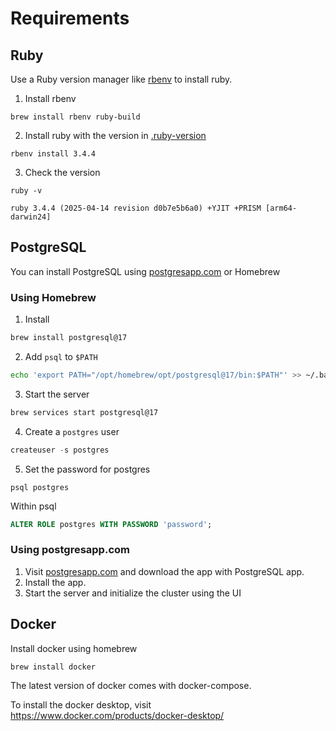 # Requirements

## Ruby

Use a Ruby version manager like [rbenv](https://github.com/rbenv/rbenv?tab=readme-ov-file#using-package-managers) to install ruby.

1. Install rbenv

```
brew install rbenv ruby-build
```

2. Install ruby with the version in [.ruby-version](./../.ruby-version)

```
rbenv install 3.4.4
```

3. Check the version

```
ruby -v
```

```
ruby 3.4.4 (2025-04-14 revision d0b7e5b6a0) +YJIT +PRISM [arm64-darwin24]
```

## PostgreSQL

You can install PostgreSQL using [postgresapp.com](https://postgresapp.com) or Homebrew

### Using Homebrew

1. Install

```bash
brew install postgresql@17
```

2. Add `psql` to `$PATH`

```bash
echo 'export PATH="/opt/homebrew/opt/postgresql@17/bin:$PATH"' >> ~/.bashrc
```

3. Start the server

```bash
brew services start postgresql@17

```

4. Create a `postgres` user

```sql
createuser -s postgres
```

5. Set the password for postgres

```
psql postgres
```

Within psql

```sql
ALTER ROLE postgres WITH PASSWORD 'password';
```

### Using postgresapp.com

1. Visit [postgresapp.com](https://postgresapp.com) and download the app with PostgreSQL app.
2. Install the app.
3. Start the server and initialize the cluster using the UI

## Docker

Install docker using homebrew

```bash
brew install docker
```

The latest version of docker comes with docker-compose.

To install the docker desktop, visit https://www.docker.com/products/docker-desktop/
